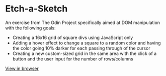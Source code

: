 # Etch-a-Sketch
An exercise from The Odin Project specifically aimed at DOM manipulation with the following goals:

- Creating a 16x16 grid of square divs using JavaScript only
- Adding a hover effect to change a square to a random color and having the color going 10% darker for each passing through of the cursor
- Creating a new custom-sized grid in the same area with the click of a button and the user input for the number of rows/columns

[View in browser](https://bunnythelifeguard.github.io/Etch-a-Sketch/)
